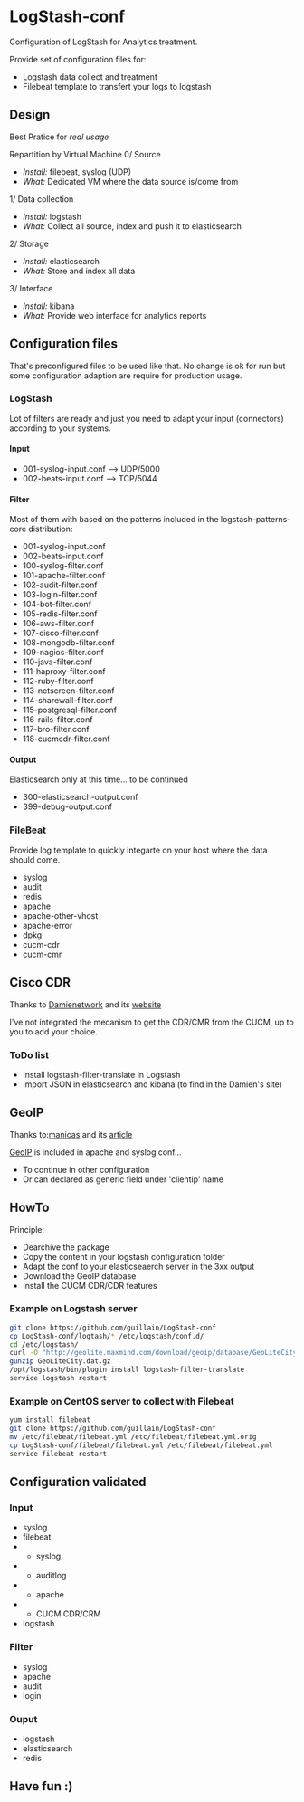 # LogStash-conf
Configuration of LogStash for Analytics treatment.


Provide set of configuration files for:
* Logstash data collect and treatment
* Filebeat template to transfert your logs to logstash

## Design 
Best Pratice for _real usage_

Repartition by Virtual Machine
0/ Source
* _Install:_ filebeat, syslog (UDP)
* _What:_ Dedicated VM where the data source is/come from

1/ Data collection
* _Install:_ logstash
* _What:_ Collect all source, index and push it to elasticsearch

2/ Storage
* _Install:_ elasticsearch
* _What:_ Store and index all data

3/ Interface
* _Install:_ kibana
* _What:_ Provide web interface for analytics reports

## Configuration files
That's preconfigured files to be used like that. 
No change is ok for run but some configuration adaption are require for production usage.

### LogStash
Lot of filters are ready and just you need to adapt your input (connectors) according to your systems.

#### Input
* 001-syslog-input.conf	--> UDP/5000
* 002-beats-input.conf	--> TCP/5044

#### Filter
Most of them with based on the patterns included in the logstash-patterns-core distribution:
* 001-syslog-input.conf
* 002-beats-input.conf
* 100-syslog-filter.conf
* 101-apache-filter.conf
* 102-audit-filter.conf
* 103-login-filter.conf
* 104-bot-filter.conf
* 105-redis-filter.conf
* 106-aws-filter.conf
* 107-cisco-filter.conf
* 108-mongodb-filter.conf
* 109-nagios-filter.conf
* 110-java-filter.conf
* 111-haproxy-filter.conf
* 112-ruby-filter.conf
* 113-netscreen-filter.conf
* 114-sharewall-filter.conf
* 115-postgresql-filter.conf
* 116-rails-filter.conf
* 117-bro-filter.conf
* 118-cucmcdr-filter.conf

#### Output
Elasticsearch only at this time... to be continued
* 300-elasticsearch-output.conf
* 399-debug-output.conf

### FileBeat
Provide log template to quickly integarte on your host where the data should come.
* syslog
* audit
* redis
* apache
* apache-other-vhost
* apache-error
* dpkg
* cucm-cdr
* cucm-cmr

## Cisco CDR
Thanks to [Damienetwork](https://damienetwork.wordpress.com) and its [website](https://damienetwork.wordpress.com/2015/10/09/elk-setup-for-cucm-cdr/)

I've not integrated the mecanism to get the CDR/CMR from the CUCM, up to you to add your choice.

### ToDo list
* Install logstash-filter-translate in Logstash
* Import JSON in elasticsearch and kibana (to find in the Damien's site)

## GeoIP
Thanks to:[manicas](https://www.digitalocean.com/community/users/manicas) and its [article](https://www.digitalocean.com/community/tutorials/how-to-map-user-location-with-geoip-and-elk-elasticsearch-logstash-and-kibana)

[GeoIP](http://geolite.maxmind.com/download/geoip/database/GeoLiteCity.dat.gz) is included in apache and syslog conf...
* To continue in other configuration
* Or can declared as generic field under 'clientip' name

## HowTo
Principle:
* Dearchive the package
* Copy the content in your logstash configuration folder
* Adapt the conf to your elasticseaerch server in the 3xx output 
* Download the GeoIP database
* Install the CUCM CDR/CDR features

### Example on Logstash server
```bash
git clone https://github.com/guillain/LogStash-conf
cp LogStash-conf/logtash/* /etc/logstash/conf.d/
cd /etc/logstash/
curl -O "http://geolite.maxmind.com/download/geoip/database/GeoLiteCity.dat.gz"
gunzip GeoLiteCity.dat.gz
/opt/logstash/bin/plugin install logstash-filter-translate
service logstash restart
```

### Example on CentOS server to collect with Filebeat
```bash
yum install filebeat
git clone https://github.com/guillain/LogStash-conf
mv /etc/filebeat/filebeat.yml /etc/filebeat/filebeat.yml.orig
cp LogStash-conf/filebeat/filebeat.yml /etc/filebeat/filebeat.yml
service filebeat restart
```

## Configuration validated
### Input
* syslog
* filebeat
* * syslog
* * auditlog
* * apache
* * CUCM CDR/CRM
* logstash
### Filter
* syslog
* apache
* audit
* login
### Ouput
* logstash
* elasticsearch
* redis

## Have fun :)
